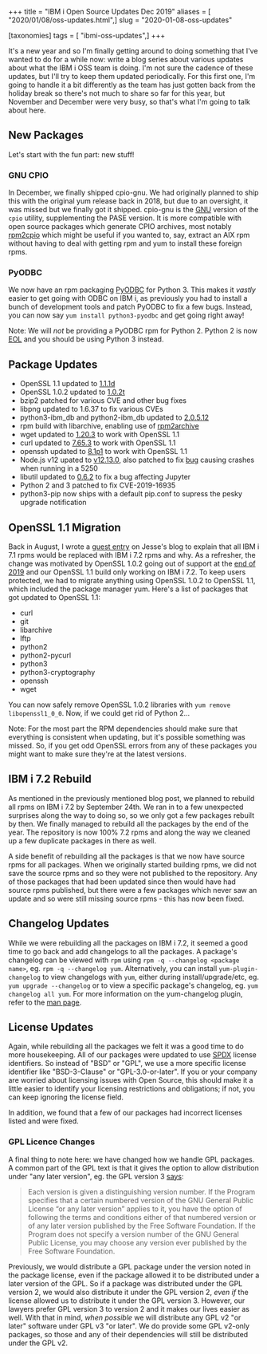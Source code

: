 +++
title = "IBM i Open Source Updates Dec 2019"
aliases = [ "2020/01/08/oss-updates.html",]
slug = "2020-01-08-oss-updates"

[taxonomies]
tags = [ "ibmi-oss-updates",]
+++

It's a new year and so I'm finally getting around to doing something that I've wanted to do for a while now: write a blog series about various updates about what the IBM i OSS team is doing. I'm not sure the cadence of these updates, but I'll try to keep them updated periodically. For this first one, I'm going to handle it a bit differently as the team has just gotten back from the holiday break so there's not much to share so far for this year, but November and December were very busy, so that's what I'm going to talk about here.

<!-- more -->

## New Packages

Let's start with the fun part: new stuff!

### GNU CPIO

In December, we finally shipped cpio-gnu. We had originally planned to ship this with the original yum release back in 2018, but due to an oversight, it was missed but we finally got it shipped. cpio-gnu is the [GNU](https://www.gnu.org/software/cpio/) version of the `cpio` utility, supplementing the PASE version. It is more compatible with open source packages which generate CPIO archives, most notably [rpm2cpio](http://ftp.rpm.org/max-rpm/s1-rpm-miscellania-rpm2cpio.html) which might be useful if you wanted to, say, extract an AIX rpm without having to deal with getting rpm and yum to install these foreign rpms.

### PyODBC

We now have an rpm packaging [PyODBC](https://github.com/mkleehammer/pyodbc) for Python 3. This makes it *vastly* easier to get going with ODBC on IBM i, as previously you had to install a bunch of development tools and patch PyODBC to fix a few bugs. Instead, you can now say `yum install python3-pyodbc` and get going right away!

Note: We will _not_ be providing a PyODBC rpm for Python 2. Python 2 is now [EOL](https://pythonclock.org/) and you should be using Python 3 instead.

## Package Updates

- OpenSSL 1.1 updated to [1.1.1d](https://www.openssl.org/news/openssl-1.1.1-notes.html)
- OpenSSL 1.0.2 updated to [1.0.2t](https://www.openssl.org/news/openssl-1.0.2-notes.html)
- bzip2 patched for various CVE and other bug fixes
- libpng updated to 1.6.37 to fix various CVEs
- python3-ibm_db and python2-ibm_db updated to [2.0.5.12](https://github.com/kadler/python-ibmdb/releases/tag/2.0.5.12)
- rpm build with libarchive, enabling use of [rpm2archive](http://manpages.ubuntu.com/manpages/xenial/man8/rpm2archive.8.html)
- wget updated to [1.20.3](http://git.savannah.gnu.org/cgit/wget.git/tree/NEWS?h=v1.20.3&id=a220ead43505bc3e0ea8efb1572919111dbbf6dc) to work with OpenSSL 1.1
- curl updated to [7.65.3](https://curl.haxx.se/changes.html#7_65_3) to work with OpenSSL 1.1
- openssh updated to [8.1p1](https://www.openssh.com/txt/release-8.1) to work with OpenSSL 1.1
- Node.js v12 upated to [v12.13.0](https://nodejs.org/en/blog/release/v12.13.0/), also patched to fix [bug](https://bitbucket.org/ibmi/opensource/issues/80/issues-with-qp2term-and-nodejs-v1281) causing crashes when running in a 5250
- libutil updated to [0.6.2](https://github.com/IBM/portlibfori/releases/tag/0.6.2) to fix a bug affecting Jupyter
- Python 2 and 3 patched to fix CVE-2019-16935
- python3-pip now ships with a default pip.conf to supress the pesky upgrade notification

## OpenSSL 1.1 Migration

Back in August, I wrote a [guest entry](https://ibmsystemsmag.com/Power-Systems/08/2019/RPMs-and-YUM-on-IBM-i-7-1) on Jesse's blog to explain that all IBM i 7.1 rpms would be replaced with IBM i 7.2 rpms and why. As a refresher, the change was motivated by OpenSSL 1.0.2 going out of support at the [end of 2019](https://www.openssl.org/policies/releasestrat.html) and our OpenSSL 1.1 build only working on IBM i 7.2. To keep users protected, we had to migrate anything using OpenSSL 1.0.2 to OpenSSL 1.1, which included the package manager yum. Here's a list of packages that got updated to OpenSSL 1.1:

- curl
- git
- libarchive
- lftp
- python2
- python2-pycurl
- python3
- python3-cryptography
- openssh
- wget

You can now safely remove OpenSSL 1.0.2 libraries with `yum remove libopenssl1_0_0`. Now, if we could get rid of Python 2...

Note: For the most part the RPM dependencies should make sure that everything is consistent when updating, but it's possible something was missed. So, if you get odd OpenSSL errors from any of these packages you might want to make sure they're at the latest versions.

## IBM i 7.2 Rebuild

As mentioned in the previously mentioned blog post, we planned to rebuild all rpms on IBM i 7.2 by September 24th. We ran in to a few unexpected surprises along the way to doing so, so we only got a few packages rebuilt by then. We finally managed to rebuild all the packages by the end of the year. The repository is now 100% 7.2 rpms and along the way we cleaned up a few duplicate packages in there as well.

A side benefit of rebuilding all the packages is that we now have source rpms for all packages. When we originally started building rpms, we did not save the source rpms and so they were not published to the repository. Any of those packages that had been updated since then would have had source rpms published, but there were a few packages which never saw an update and so were still missing source rpms - this has now been fixed.

## Changelog Updates

While we were rebuilding all the packages on IBM i 7.2, it seemed a good time to go back and add changelogs to all the packages. A package's changelog can be viewed with `rpm` using `rpm -q --changelog <package name>`, eg. `rpm -q --changelog yum`. Alternatively, you can install `yum-plugin-changelog` to view changelogs with `yum`, either during install/upgrade/etc, eg. `yum upgrade --changelog` or to view a specific package's changelog, eg. `yum changelog all yum`. For more information on the yum-changelog plugin, refer to the [man page](https://linux.die.net/man/1/yum-changelog).

## License Updates

Again, while rebuilding all the packages we felt it was a good time to do more housekeeping. All of our packages were updated to use [SPDX](https://spdx.org/licenses) license identifiers. So instead of "BSD" or "GPL", we use a more specific license identifier like "BSD-3-Clause" or "GPL-3.0-or-later". If you or your company are worried about licensing issues with Open Source, this should make it a little easier to identify your licensing restrictions and obligations; if not, you can keep ignoring the license field.

In addition, we found that a few of our packages had incorrect licenses listed and were fixed. 

### GPL Licence Changes

A final thing to note here: we have changed how we handle GPL packages. A common part of the GPL text is that it gives the option to allow distribution under "any later version", eg. the GPL version 3 [says](https://www.gnu.org/licenses/gpl-3.0.en.html):

> Each version is given a distinguishing version number. If the Program specifies that a certain numbered version of the GNU General Public License “or any later version” applies to it, you have the option of following the terms and conditions either of that numbered version or of any later version published by the Free Software Foundation. If the Program does not specify a version number of the GNU General Public License, you may choose any version ever published by the Free Software Foundation.

Previously, we would distribute a GPL package under the version noted in the package license, even if the package allowed it to be distributed under a later version of the GPL. So if a package was distributed under the GPL version 2, we would also distribute it under the GPL version 2, *even if* the license allowed us to distribute it under the GPL version 3. However, our lawyers prefer GPL version 3 to version 2 and it makes our lives easier as well. With that in mind, *when possible* we will distribute any GPL v2 "or later" software under GPL v3 "or later". We do provide some GPL v2-only packages, so those and any of their dependencies will still be distributed under the GPL v2.
